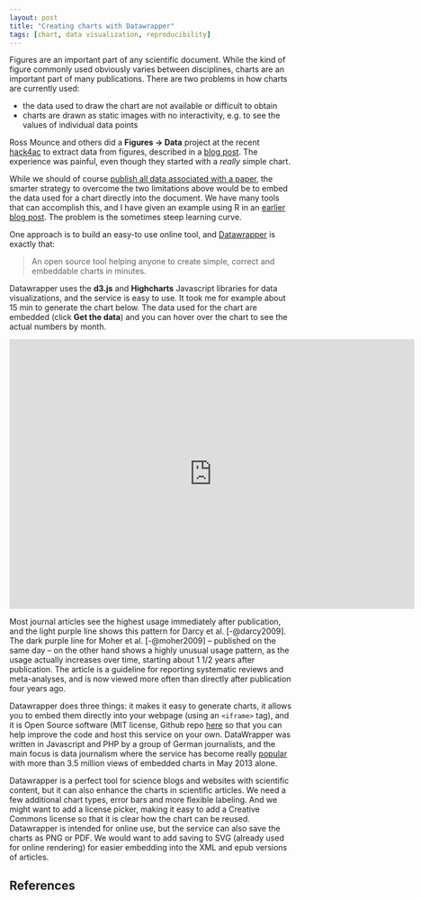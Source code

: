 ```yaml
---
layout: post
title: "Creating charts with Datawrapper"
tags: [chart, data visualization, reproducibility]
---
```


Figures are an important part of any scientific document. While the kind of figure commonly used obviously varies between disciplines, charts are an important part of many publications. There are two problems in how charts are currently used:

* the data used to draw the chart are not available or difficult to obtain
* charts are drawn as static images with no interactivity, e.g. to see the values of individual data points

Ross Mounce and others did a **Figures → Data** project at the recent [hack4ac](http://hacka4ac.com) to extract data from figures, described in a [blog post](http://rossmounce.co.uk/2013/07/09/hack4ac-recap/). The experience was painful, even though they started with a *really* simple chart.

While we should of course [publish all data associated with a paper](http://datadryad.org/), the smarter strategy to overcome the two limitations above would be to embed the data used for a chart directly into the document. We have many tools that can accomplish this, and I have given an example using R in an [earlier blog post](/2013/06/17/what-is-scholarly-markdown/). The problem is the sometimes steep learning curve.

One approach is to build an easy-to use online tool, and [Datawrapper](http://datawrapper.de/) is exactly that:

> An open source tool helping anyone to create simple, correct and embeddable charts in minutes.

Datawrapper uses the **d3.js** and **Highcharts** Javascript libraries for data visualizations, and the service is easy to use. It took me for example about 15 min to generate the chart below. The data used for the chart are embedded (click **Get the data**) and you can hover over the chart to see the actual numbers by month.

<iframe src="http://s3.datawrapper.de/7PqqU/" frameborder="0" allowtransparency="true" allowfullscreen="allowfullscreen" webkitallowfullscreen="webkitallowfullscreen" mozallowfullscreen="mozallowfullscreen" oallowfullscreen="oallowfullscreen" msallowfullscreen="msallowfullscreen" width="720" height="480"></iframe>

Most journal articles see the highest usage immediately after publication, and the light purple line shows this pattern for Darcy et al. [-@darcy2009]. The dark purple line for Moher et al. [-@moher2009] – published on the same day – on the other hand shows a highly unusual usage pattern, as the usage actually increases over time, starting about 1 1/2 years after publication. The article is a guideline for reporting systematic reviews and meta-analyses, and is now viewed more often than directly after publication four years ago.

Datawrapper does three things: it makes it easy to generate charts, it allows you to embed them directly into your webpage (using an `<iframe>` tag), and it is Open Source software (MIT license, Github repo [here](https://github.com/datawrapper/datawrapper) so that you can help improve the code and host this service on your own. DataWrapper was written in Javascript and PHP by a group of German journalists, and the main focus is data journalism where the service has become really [popular](http://blog.datawrapper.de/2013/datawrapper-crosses-mark-of-10-million-visits/) with more than 3.5 million views of embedded charts in May 2013 alone.

Datawrapper is a perfect tool for science blogs and websites with scientific content, but it can also enhance the charts in scientific articles. We need a few additional chart types, error bars and more flexible labeling. And we might want to add a license picker, making it easy to add a Creative Commons license so that it is clear how the chart can be reused. Datawrapper is intended for online use, but the service can also save the charts as PNG or PDF. We would want to add saving to SVG (already used for online rendering) for easier embedding into the XML and epub versions of articles.

References
----------